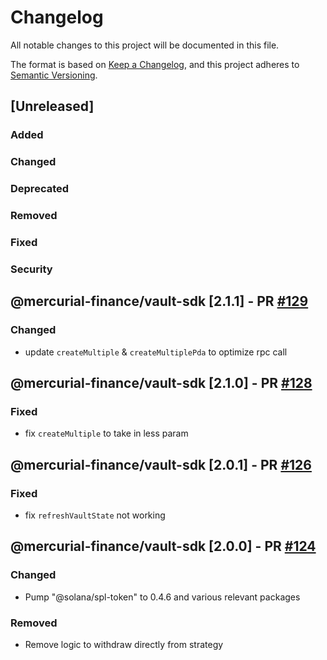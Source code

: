 # Changelog

All notable changes to this project will be documented in this file.

The format is based on [Keep a Changelog](https://keepachangelog.com/en/1.0.0/),
and this project adheres to [Semantic Versioning](https://semver.org/spec/v2.0.0.html).

## [Unreleased]

### Added

### Changed

### Deprecated

### Removed

### Fixed

### Security

## @mercurial-finance/vault-sdk [2.1.1] - PR [#129](https://github.com/mercurial-finance/vault-sdk/pull/129)

### Changed

- update `createMultiple` & `createMultiplePda` to optimize rpc call

## @mercurial-finance/vault-sdk [2.1.0] - PR [#128](https://github.com/mercurial-finance/vault-sdk/pull/128)

### Fixed

- fix `createMultiple` to take in less param

## @mercurial-finance/vault-sdk [2.0.1] - PR [#126](https://github.com/mercurial-finance/vault-sdk/pull/126)

### Fixed

- fix `refreshVaultState` not working

## @mercurial-finance/vault-sdk [2.0.0] - PR [#124](https://github.com/mercurial-finance/vault-sdk/pull/124)

### Changed

- Pump "@solana/spl-token" to 0.4.6 and various relevant packages

### Removed

- Remove logic to withdraw directly from strategy
